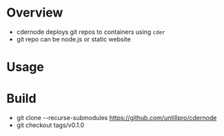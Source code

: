 # Overview

- cdernode deploys git repos to containers using `cder`
- git repo can be node.js or static website

# Usage

# Build

- git clone --recurse-submodules https://github.com/untillpro/cdernode
- git checkout tags/v0.1.0

